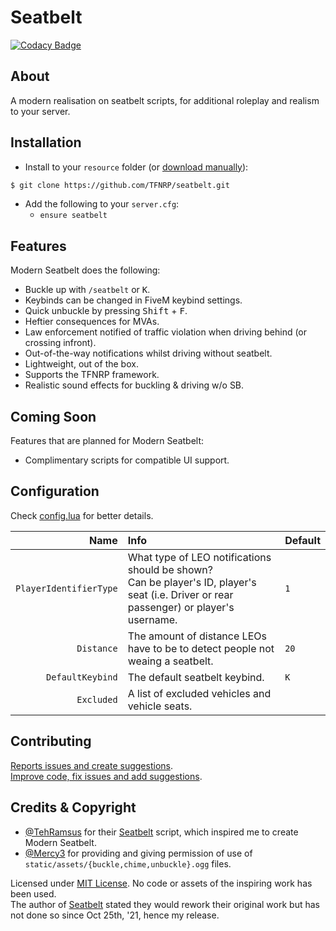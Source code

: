 # Seatbelt

[![Codacy Badge](https://api.codacy.com/project/badge/Grade/f5b71b82009d4c4fb794bf5aa2c5180f)](https://app.codacy.com/gh/TFNRP/seatbelt?utm_source=github.com&utm_medium=referral&utm_content=TFNRP/seatbelt&utm_campaign=Badge_Grade_Settings)

## About

A modern realisation on seatbelt scripts, for additional roleplay and realism to your server.  

## Installation

- Install to your `resource` folder (or [download manually](https://github.com/TFNRP/seatbelt/archive/refs/heads/main.zip)):

```bash
$ git clone https://github.com/TFNRP/seatbelt.git
```

- Add the following to your `server.cfg`:
  - `ensure seatbelt`

## Features

Modern Seatbelt does the following:

- Buckle up with `/seatbelt` or <kbd>K</kbd>.
- Keybinds can be changed in FiveM keybind settings.
- Quick unbuckle by pressing <kbd>Shift</kbd> + <kbd>F</kbd>.
- Heftier consequences for MVAs.
- Law enforcement notified of traffic violation
  when driving behind (or crossing infront).
- Out-of-the-way notifications whilst driving
  without seatbelt.
- Lightweight, out of the box.
- Supports the TFNRP framework.
- Realistic sound effects for buckling & driving w/o SB.

## Coming Soon

Features that are planned for Modern Seatbelt:

- Complimentary scripts for compatible UI support.

## Configuration

Check [config.lua](https://github.com/TFNRP/seatbelt/blob/main/config.lua) for better details.

Name | Info | Default
--: | :-- | :--
`PlayerIdentifierType` | What type of LEO notifications should be shown?</br>Can be player's ID, player's seat (i.e. Driver or rear passenger) or player's username. | `1`
`Distance` | The amount of distance LEOs have to be to detect people not weaing a seatbelt. | `20`
`DefaultKeybind` | The default seatbelt keybind. | `K`
`Excluded` | A list of excluded vehicles and vehicle seats.

## Contributing

[Reports issues and create suggestions](https://github.com/TFNRP/seatbelt/issues).  
[Improve code, fix issues and add suggestions](https://github.com/TFNRP/seatbelt/pulls).

## Credits & Copyright

- [@TehRamsus](https://forum.cfx.re/u/TehRamsus) for their [Seatbelt](https://github.com/TehRamsus/Seatbelt) script, which inspired me to create Modern Seatbelt.  
- [@Mercy3](https://forum.cfx.re/u/Mercy3) for providing and giving permission of use of `static/assets/{buckle,chime,unbuckle}.ogg` files.

Licensed under [MIT License](https://github.com/TFNRP/seatbelt/blob/main/LICENSE). No code or assets of the inspiring work has been used.  
The author of [Seatbelt](https://github.com/TehRamsus/Seatbelt) stated they would rework their original work but has not done so since Oct 25th, '21, hence my release.  
